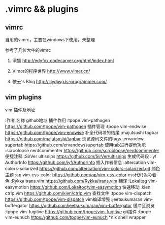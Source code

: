 .vimrc && plugins
======

vimrc
-----

自用的vimrc，主要在windows下使用，未整理

参考了几位大牛的vimrc

1. 滇狐 http://edyfox.codecarver.org/html/index.html

2. Vimer的程序世界 http://www.vimer.cn/

3. 依云's Blog http://lilydjwg.is-programmer.com/

vim plugins
------

vim 插件及地址

:作者 名称 github地址 插件作用
:tpope vim-pathogen https://github.com/tpope/vim-pathogen 插件管理
:tpope vim-endwise https://github.com/tpope/vim-endwise 补全代码块的结尾
:majutsushi tagbar https://github.com/majutsushi/tagbar 浏览源码文件的tags
:ervandew supertab https://github.com/ervandew/supertab 使用tab进行提示功能
:scrooloose nerdcommenter https://github.com/scrooloose/nerdcommenter 便捷注释
:SirVer ultisnips https://github.com/SirVer/ultisnips 生成代码段
:iyf AuthorInfo https://github.com/iyf/AuthorInfo 插入作者信息
:altercation vim-colors-solarized https://github.com/altercation/vim-colors-solarized.git 颜色主题
:ap vim-css-color https://github.com/ap/vim-css-color css代码色彩着色
:Rykka trans.vim https://github.com/Rykka/trans.vim 翻译
:Lokaltog vim-easymotion https://github.com/Lokaltog/vim-easymotion 快速移动
:kien ctrlp.vim https://github.com/kien/ctrlp.vim 查找文件
:tpope vim-dispatch https://github.com/tpope/vim-dispatch vim编译增强
:jeetsukumaran vim-buffergator https://github.com/jeetsukumaran/vim-buffergator 缓冲区浏览
:tpope vim-fugitive https://github.com/tpope/vim-fugitive git插件
:tpope vim-eunuch https://github.com/tpope/vim-eunuch \*nix shell wrapper
